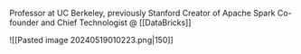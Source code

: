 Professor at UC Berkeley, previously Stanford 
Creator of Apache Spark
Co-founder and Chief Technologist @ [[DataBricks]]

![[Pasted image 20240519010223.png|150]]

